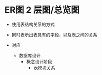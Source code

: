 # ER图 2 层图/总览图

- 使用表结构关系的方式
- 同时表示出表具有的字段，以及表之间的关系

- 对应
    - 数据库设计
        - 概念设计阶段
            - 表模块关系